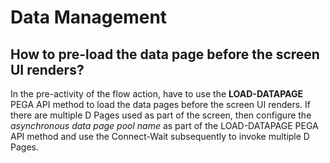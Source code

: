 # Data Management

## How to pre-load the data page before the screen UI renders?
In the pre-activity of the flow action, have to use the **LOAD-DATAPAGE** PEGA API method to load the data pages before the screen UI renders. If there are multiple D Pages used as part of the screen, then configure the *asynchronous data page pool name* as part of the LOAD-DATAPAGE PEGA API method and use the Connect-Wait subsequently to invoke multiple D Pages. 

